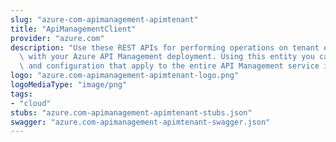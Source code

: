 ```yaml
---
slug: "azure-com-apimanagement-apimtenant"
title: "ApiManagementClient"
provider: "azure.com"
description: "Use these REST APIs for performing operations on tenant entity associated\
  \ with your Azure API Management deployment. Using this entity you can manage properties\
  \ and configuration that apply to the entire API Management service instance."
logo: "azure.com-apimanagement-apimtenant-logo.png"
logoMediaType: "image/png"
tags:
- "cloud"
stubs: "azure.com-apimanagement-apimtenant-stubs.json"
swagger: "azure.com-apimanagement-apimtenant-swagger.json"
---
```

